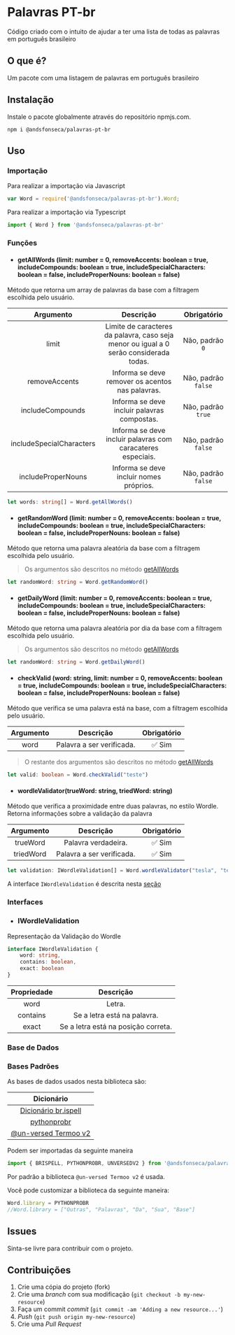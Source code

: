 # Palavras PT-br

Código criado com o intuito de ajudar a ter uma lista de todas as palavras em português brasileiro

## O que é?

Um pacote com uma listagem de palavras em português brasileiro

## Instalação

Instale o pacote globalmente através do repositório npmjs.com.

```shell
npm i @andsfonseca/palavras-pt-br
```

## Uso

### Importação

Para realizar a importação via Javascript 

```js
var Word = require('@andsfonseca/palavras-pt-br').Word;
```

Para realizar a importação via Typescript 

```ts
import { Word } from '@andsfonseca/palavras-pt-br'
```

### Funções

* #### getAllWords (limit: number = 0, removeAccents: boolean = true, includeCompounds: boolean = true, includeSpecialCharacters: boolean = false, includeProperNouns: boolean = false)

 Método que retorna um array de palavras da base com a filtragem escolhida pelo usuário.

|        Argumento         |                                    Descrição                                           |     Obrigatório     |
|:------------------------:|:--------------------------------------------------------------------------------------:|:-------------------:|
| limit                    | Limite de caracteres da palavra, caso seja menor ou igual a 0 serão considerada todas. | Não, padrão `0`     |
| removeAccents            | Informa se deve remover os acentos nas palavras.                                       | Não, padrão `false` |
| includeCompounds         | Informa se deve incluir palavras compostas.                                            | Não, padrão `true`  |
| includeSpecialCharacters | Informa se deve incluir palavras com caracateres especiais.                            | Não, padrão `false` |
| includeProperNouns       | Informa se deve incluir nomes próprios.                                                | Não, padrão `false` |

```ts
let words: string[] = Word.getAllWords()
```

* #### getRandomWord (limit: number = 0, removeAccents: boolean = true, includeCompounds: boolean = true, includeSpecialCharacters: boolean = false, includeProperNouns: boolean = false)

Método que retorna uma palavra aleatória da base com a filtragem escolhida pelo usuário.

> Os argumentos são descritos no método [getAllWords](#getallwords-limit-number--0-removeaccents-boolean--true-includecompounds-boolean--true-includespecialcharacters-boolean--false-includepropernouns-boolean--false)

```ts
let randomWord: string = Word.getRandomWord()
```

* #### getDailyWord (limit: number = 0, removeAccents: boolean = true, includeCompounds: boolean = true, includeSpecialCharacters: boolean = false, includeProperNouns: boolean = false)

Método que retorna uma palavra aleatória por dia da base com a filtragem escolhida pelo usuário.

> Os argumentos são descritos no método [getAllWords](#getallwords-limit-number--0-removeaccents-boolean--true-includecompounds-boolean--true-includespecialcharacters-boolean--false-includepropernouns-boolean--false)

```ts
let randomWord: string = Word.getDailyWord()
```

* #### checkValid (word: string, limit: number = 0, removeAccents: boolean = true, includeCompounds: boolean = true, includeSpecialCharacters: boolean = false, includeProperNouns: boolean = false)

Método que verifica se uma palavra está na base, com a filtragem escolhida pelo usuário.

|        Argumento         |    Descrição              |     Obrigatório     |
|:------------------------:|:-------------------------:|:-------------------:|
| word                     | Palavra a ser verificada. | ✅ Sim             |

> O restante dos argumentos são descritos no método [getAllWords](#getallwords-limit-number--0-removeaccents-boolean--true-includecompounds-boolean--true-includespecialcharacters-boolean--false-includepropernouns-boolean--false)

```ts
let valid: boolean = Word.checkValid("teste")
```

* #### wordleValidator(trueWord: string, triedWord: string)

Método que verifica a proximidade entre duas palavras, no estilo Wordle. Retorna informações sobre a validação da palavra

|        Argumento         |    Descrição              |     Obrigatório     |
|:------------------------:|:-------------------------:|:-------------------:|
| trueWord                 | Palavra verdadeira.       | ✅ Sim             |
| triedWord                | Palavra a ser verificada. | ✅ Sim             |


```ts
let validation: IWordleValidation[] = Word.wordleValidator("tesla", "testu")
```

A interface `IWordleValidation` é descrita nesta [seção](#iwordlevalidation)

### Interfaces

* ### IWordleValidation

Representação da Validação do Wordle

```ts
interface IWordleValidation {
    word: string,
    contains: boolean,
    exact: boolean
}
```
|       Propriedade    |    Descrição            |
|:--------------------:|:-------------------------:|
| word                 | Letra.       | 
| contains             | Se a letra está na palavra. |
| exact                | Se a letra está na posição correta. |

### Base de Dados

### Bases Padrões

As bases de dados usados nesta biblioteca são:

|       Dicionário    | 
|:--------------------:|
| [Dicionário br.ispell](https://www.ime.usp.br/~ueda/br.ispell/) |
| [pythonprobr](https://github.com/pythonprobr/palavras) |
| [@un-versed Termoo v2](https://gist.github.com/un-versed/6373912fbf4649704b6823ea696cfcb1#file-termooo-wordsv2-json) |

Podem ser importadas da seguinte maneira

```ts
import { BRISPELL, PYTHONPROBR, UNVERSEDV2 } from '@andsfonseca/palavras-pt-br'
```

Por padrão a biblioteca `@un-versed Termoo v2` é usada.

Você pode customizar a biblioteca da seguinte maneira:

```ts
Word.library = PYTHONPROBR
//Word.library = ["Outras", "Palavras", "Da", "Sua", "Base"]
```

## Issues

Sinta-se livre para contribuir com o projeto.

## Contribuições

1. Crie uma cópia do projeto (fork)
2. Crie uma _branch_ com sua modificação (`git checkout -b my-new-resource`)
3. Faça um commit _commit_ (`git commit -am 'Adding a new resource...'`)
4. _Push_ (`git push origin my-new-resource`)
5. Crie uma _Pull Request_ 